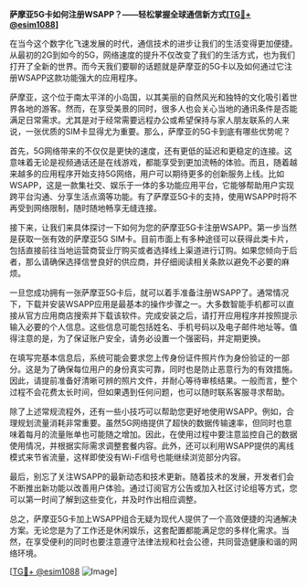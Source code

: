 **萨摩亚5G卡如何注册WSAPP？——轻松掌握全球通信新方式[[TG💪+ @esim1088](https://t.me/s/esim1088)]**

在当今这个数字化飞速发展的时代，通信技术的进步让我们的生活变得更加便捷。从最初的2G到如今的5G，网络速度的提升不仅改变了我们的生活方式，也为我们打开了全新的世界。而今天我们要聊的话题就是萨摩亚的5G卡以及如何通过它注册WSAPP这款功能强大的应用程序。

萨摩亚，这个位于南太平洋的小岛国，以其美丽的自然风光和独特的文化吸引着世界各地的游客。然而，在享受美景的同时，很多人也会关心当地的通讯条件是否能满足日常需求。尤其是对于经常需要远程办公或希望保持与家人朋友联系的人来说，一张优质的SIM卡显得尤为重要。那么，萨摩亚的5G卡到底有哪些优势呢？

首先，5G网络带来的不仅仅是更快的速度，还有更低的延迟和更稳定的连接。这意味着无论是视频通话还是在线游戏，都能享受到更加流畅的体验。而且，随着越来越多的应用程序开始支持5G网络，用户可以期待更多的创新服务上线。比如WSAPP，这是一款集社交、娱乐于一体的多功能应用平台，它能够帮助用户实现跨平台沟通、分享生活点滴等功能。有了萨摩亚5G卡的支持，使用WSAPP时将不再受到网络限制，随时随地畅享无缝连接。

接下来，让我们来具体探讨一下如何为您的萨摩亚5G卡注册WSAPP。第一步当然是获取一张有效的萨摩亚5G SIM卡。目前市面上有多种途径可以获得此类卡片，包括直接前往当地运营商营业厅购买或者选择线上渠道进行订购。如果您倾向于后者，那么请确保选择信誉良好的供应商，并仔细阅读相关条款以避免不必要的麻烦。

一旦您成功拥有一张萨摩亚5G卡后，就可以着手准备注册WSAPP了。通常情况下，下载并安装WSAPP应用是最基本的操作步骤之一。大多数智能手机都可以直接从官方应用商店搜索并下载该软件。完成安装之后，请打开应用程序并按照提示输入必要的个人信息。这些信息可能包括姓名、手机号码以及电子邮件地址等。值得注意的是，为了保证账户安全，请务必设置一个强密码，并定期更换。

在填写完基本信息后，系统可能会要求您上传身份证件照片作为身份验证的一部分。这是为了确保每位用户的身份真实可靠，同时也是防止恶意行为的有效措施。因此，请提前准备好清晰可辨的照片文件，并耐心等待审核结果。一般而言，整个过程不会花费太长时间，但如果遇到任何问题，也可以随时联系客服寻求帮助。

除了上述常规流程外，还有一些小技巧可以帮助您更好地使用WSAPP。例如，合理规划流量消耗非常重要。虽然5G网络提供了超快的数据传输速率，但同时也意味着每月的流量账单也可能随之增加。因此，在使用过程中要注意监控自己的数据使用情况，并根据实际需求调整套餐内容。此外，还可以利用WSAPP提供的离线模式来节省流量，这样即使没有Wi-Fi信号也能继续浏览部分内容。

最后，别忘了关注WSAPP的最新动态和技术更新。随着技术的发展，开发者们会不断推出新功能以改善用户体验。通过订阅官方公告或加入社区讨论组等方式，您可以第一时间了解到这些变化，并及时作出相应调整。

总之，萨摩亚5G卡加上WSAPP组合无疑为现代人提供了一个高效便捷的沟通解决方案。无论您是为了工作还是休闲娱乐，这套配置都能满足您的多样化需求。当然，在享受便利的同时也要注意遵守法律法规和社会公德，共同营造健康和谐的网络环境。

[[TG💪+ @esim1088](https://t.me/s/esim1088) ![Image](https://i.postimg.cc/4NQfJmqS/Snipaste-2025-05-13-00-14-12.png)]